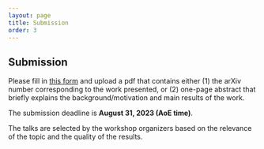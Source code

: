 ```yaml
---
layout: page
title: Submission
order: 3
---
```


## Submission

Please fill in [this form]([https://singapore.amarahotels.com/](https://docs.google.com/forms/d/e/1FAIpQLSfsOV5ieUTZIofQRVp8A8HvKMuVfPOz_whRD3sjzpgzI6YXgg/viewform?usp=sf_link)) and upload a pdf that contains either (1) the arXiv number corresponding to the work presented, or (2) one-page abstract that briefly explains the background/motivation and main results of the work. 

The submission deadline is **August 31, 2023 (AoE time)**.

The talks are selected by the workshop organizers based on the relevance of the topic and the quality of the results. 
